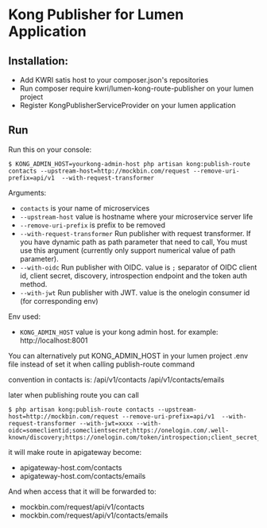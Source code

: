 # Kong Publisher for Lumen Application

## Installation:

- Add KWRI satis host to your composer.json's repositories
- Run composer require kwri/lumen-kong-route-publisher on your lumen project
- Register KongPublisherServiceProvider on your lumen application


## Run
Run this on your console:
```
$ KONG_ADMIN_HOST=yourkong-admin-host php artisan kong:publish-route contacts --upstream-host=http://mockbin.com/request --remove-uri-prefix=api/v1  --with-request-transformer
```

Arguments:

- `contacts` is your name of microservices
- `--upstream-host` value is hostname where your microservice server life
- `--remove-uri-prefix` is prefix to be removed
- `--with-request-transformer` Run publisher with request transformer. If you have dynamic path as path parameter that need to call, You must use this argument (currently only support numerical value of path parameter).
- `--with-oidc` Run publisher with OIDC. value is `;` separator of OIDC client id, client secret, discovery, introspection endpoint and the token auth method.
- `--with-jwt` Run publisher with JWT. value is the onelogin consumer id (for corresponding env)

Env used:
- `KONG_ADMIN_HOST` value is your kong admin host. for example:
http://localhost:8001

You can alternatively put KONG_ADMIN_HOST in your lumen project .env file instead of set it when calling publish-route command

convention in contacts is:
/api/v1/contacts
/api/v1/contacts/emails

later when publishing route you can call
```
$ php artisan kong:publish-route contacts --upstream-host=http://mockbin.com/request --remove-uri-prefix=api/v1  --with-request-transformer --with-jwt=xxxx --with-oidc=someclientid;someclientsecret;https://onelogin.com/.well-known/discovery;https://onelogin.com/token/introspection;client_secret_basic
```

it will make route in apigateway become:
- apigateway-host.com/contacts
- apigateway-host.com/contacts/emails

And when access that it will be forwarded to:
- mockbin.com/request/api/v1/contacts
- mockbin.com/request/api/v1/contacts/emails

